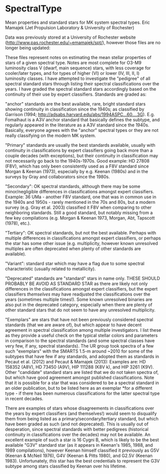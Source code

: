# SpectralType
Mean properties and standard stars for MK system spectral types. 
Eric Mamajek (Jet Propulsion Laboratory & University of Rochester)

Data was previously stored at a University of Rochester website (http://www.pas.rochester.edu/~emamajek/spt/), 
however those files are no longer being updated:

These files represent notes on estimating the mean stellar properties of stars
of a given spectral type. Notes are most complete for O3-M9 luminosity class V (dwarf, main sequence) stars,
with less coverage for cooler/later types, and for types of higher (VI) or lower
(IV, III, II, I) luminosity classes. I have attempted to investigate the "pedigree"
of all spectral standard stars through listing their spectral classifications over
the years. I have graded the spectral standard stars accordingly based on the
continuity of their use by expert classifiers. Standards are graded as: 

"anchor" standards are the best available, rare, bright standard stars showing 
continuity in classification since the 1940s; as classified by Garrison (1994; 
http://adsabs.harvard.edu/abs/1994ASPC...60....3G). E.g. Fomalhaut is a A3V anchor standard 
that basically defines the subtype, and regularly appeared in the literature as a A3V standard 
since the 1940s. Basically, everyone agrees with the "anchor" spectral types or they are
not really classifying on the modern MK system. 

"Primary" standards are usually the best standards available, usually with continuity in 
classifications by expert classifiers going back more than a couple decades (with exceptions),
but their continuity in classification may not necessarily go back to the 1940s-1970s. 
Good example: HD 27808 (F8V), which has only been consistently used as a F8V standard
since Morgan & Keenan (1973), especially by e.g. Keenan (1980s) and in the surveys
by Gray and collaborators since the 1980s. 

"Secondary": OK spectral standards, although there may be some minor/negligible differences
in classifications amongst expert classifiers. Example: 36 UMa - another F8V standard, one
that was in common use in the 1940s and 1950s - rarely mentioned in the 70s and 80s, but
a modern survey (e.g. Gray et al. 2003) classified it F8V when comparing to other neighboring
standards. Still a good standard, but notably missing from a few key compilations 
(e.g. Morgan & Keenan 1973, Morgan, Abt, Tapscott (1978), etc.). 

"Tertiary": OK spectral standards, but not the best available. Perhaps with multiple differences
in classifications amongst expert classifiers, or perhaps the star has some other issue
(e.g. multiplicity, however known unresolved multiples are often deprecated when plenty of other standards
are available). 

"Variant": standard star which may have a flag due to some spectral characteristic (usually
related to metallicity). 

"Deprecated" standards are "standard" stars in name only. THESE SHOULD PROBABLY BE AVOID AS STANDARD 
STAR as there are likely not only differences in the classifications amongst expert classifiers, but
the expert classifiers *themselves* may have readjusted the classifications over the years (sometimes
multiple times!). Some known unresolved binaries are also put in the deprecated category, especially
when there are plenty of other standard stars that do not seem to have any unresolved multiplicity. 

"Exemplars" are stars that have not been previously considered spectral standards (that we are aware of),
but which appear to have decent agreement in spectral classification among multiple investigators. 
I list these as they provide a useful check on the typical stellar colors and parameters in comparison to
the spectral standards (and some spectral classes have very few, if any, spectral standards). 
The UR group took spectra of a few such "exemplars" with the SMARTS 1.5-m around ~2010 for some of the
subtypes that have few if any standards, and adopted them as standards in Pecaut et al. (2012) and 
Pecaut & Mamajek (2013): Examples are: HD 158352 (A8V), HD 73450 (A9V), HIP 111288 (K8V k), and HIP 3261 
(K9V). Other "candidate" standard stars are listed that we do not taken spectra of, but
which have good agreement amongst published classifications. Note that it is possible for a
star that was considered to be a spectral standard in an older publication, but to be listed here 
as an exemplar *for a different type - if there has been numerous classifications for the latter 
spectral type in recent decades. 

There are examples of stars whose disagreements in classifications over the years by expert
classifiers (and themselves!) would seem to disqualify them from being listed as a 
primary/secondary/tertiary standard, but which have been graded as such (and not deprecated). 
This is usually out of desperation, since spectral standards with better pedigrees (historical 
continuity in classifications over the decades) may not be available. An excellent example of such 
a star is 16 Cygni B, which is likely to be the best available "G3V" standard star (as it appears in 
Keenan's 1985, 1988, and 1989 compilations), however Keenan himself classified it previously as G5V 
(Keenan & McNeil 1976), G4V (Keenan & Pitts 1980), and G2.5V (Keenan 1983). Unfortunately,
*this* star has the best credentials to represent the G3V subtype among stars classified by 
Keenan over his lifetime. 








